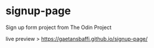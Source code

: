 # signup-page

Sign up form project from The Odin Project

live preview > https://gaetansbaffi.github.io/signup-page/
